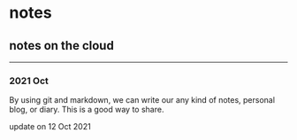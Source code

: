 # notes
## notes on the cloud

---
### 2021 Oct
By using git and markdown, we can write our any kind of notes, personal blog, or diary. This is a good way to share.

update on 12 Oct 2021
